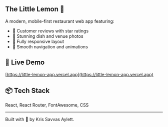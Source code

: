 ## The Little Lemon 🍋

A modern, mobile-first restaurant web app featuring:
- 🌟 Customer reviews with star ratings
- 📸 Stunning dish and venue photos
- 📱 Fully responsive layout
- 🧭 Smooth navigation and animations

## 🚀 Live Demo
[https://little-lemon-app.vercel.app](https://little-lemon-app.vercel.app)

## 📦 Tech Stack
React, React Router, FontAwesome, CSS

---

Built with 💛 by Kris Savvas Aylett.
